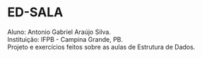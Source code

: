 # ED-SALA #

Aluno: Antonio Gabriel Araújo Silva.                                                                                     
Instituição: IFPB - Campina Grande, PB.                                                                                   
Projeto e exercícios feitos sobre as aulas de Estrutura de Dados.
